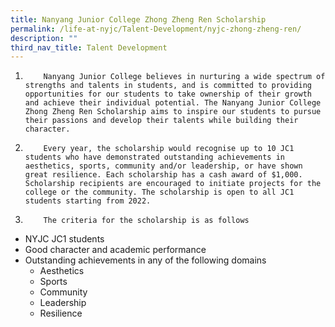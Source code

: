 ```yaml
---
title: Nanyang Junior College Zhong Zheng Ren Scholarship
permalink: /life-at-nyjc/Talent-Development/nyjc-zhong-zheng-ren/
description: ""
third_nav_title: Talent Development
---
```

1.         Nanyang Junior College believes in nurturing a wide spectrum of strengths and talents in students, and is committed to providing opportunities for our students to take ownership of their growth and achieve their individual potential. The Nanyang Junior College Zhong Zheng Ren Scholarship aims to inspire our students to pursue their passions and develop their talents while building their character.


2.         Every year, the scholarship would recognise up to 10 JC1 students who have demonstrated outstanding achievements in aesthetics, sports, community and/or leadership, or have shown great resilience. Each scholarship has a cash award of $1,000. Scholarship recipients are encouraged to initiate projects for the college or the community. The scholarship is open to all JC1 students starting from 2022.

3.         The criteria for the scholarship is as follows

* NYJC JC1 students
* Good character and academic performance
* Outstanding achievements in any of the following domains
	* Aesthetics
	* Sports
	* Community
	* Leadership
	* Resilience